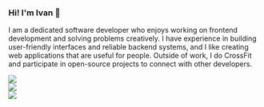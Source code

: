 ### Hi! I'm Ivan 👋

I am a dedicated software developer who enjoys working on frontend development and solving problems creatively. I have experience in building user-friendly interfaces and reliable backend systems, and I like creating web applications that are useful for people. Outside of work, I do CrossFit and participate in open-source projects to connect with other developers.

![](https://github-readme-stats.vercel.app/api?username=siropkin&theme=github_dark_dimmed&hide_border=true&include_all_commits=true&count_private=true)<br/>
![](https://github-readme-streak-stats.herokuapp.com/?user=siropkin&theme=github_dark_dimmed&hide_border=true)<br/>
![](https://github-readme-stats.vercel.app/api/top-langs/?username=siropkin&theme=github_dark_dimmed&hide_border=true&include_all_commits=true&count_private=true&layout=compact)<br/>
